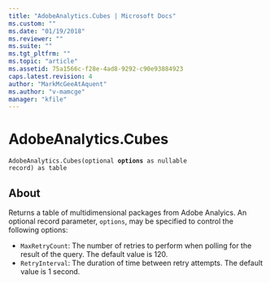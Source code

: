 ```yaml
---
title: "AdobeAnalytics.Cubes | Microsoft Docs"
ms.custom: ""
ms.date: "01/19/2018"
ms.reviewer: ""
ms.suite: ""
ms.tgt_pltfrm: ""
ms.topic: "article"
ms.assetid: 75a1566c-f28e-4ad8-9292-c90e93884923
caps.latest.revision: 4
author: "MarkMcGeeAtAquent"
ms.author: "v-mamcge"
manager: "kfile"
---
```

# AdobeAnalytics.Cubes
<code>AdobeAnalytics.Cubes(optional <b>options</b> as nullable record) as table</code>

## About

Returns a table of multidimensional packages from Adobe Analyics. An optional record parameter, `options`, may be specified to control the following options: 

- `MaxRetryCount`: The number of retries to perform when polling for the result of the query. The default value is 120.
 - `RetryInterval`: The duration of time between retry attempts. The default value is 1 second. 
